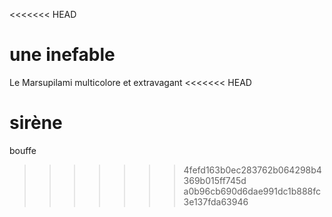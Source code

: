 <<<<<<< HEAD


une inefable
=======
Le Marsupilami multicolore et extravagant
<<<<<<< HEAD







sirène
=======
bouffe
>>>>>>> 4fefd163b0ec283762b064298b4369b015ff745d
>>>>>>> a0b96cb690d6dae991dc1b888fc3e137fda63946
